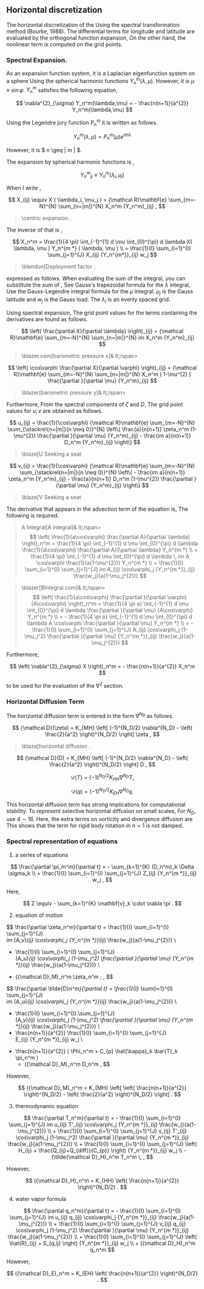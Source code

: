 ## Horizontal discretization

The horizontal discretization of the
Using the spectral transformation method (Bourke, 1988).
The differential terms for longitude and latitude are evaluated by the orthogonal function expansion,
On the other hand, the nonlinear term is computed on the grid points.

### Spectral Expansion.

As an expansion function system, it is a Laplacian eigenfunction system on a sphere
Using the spherical harmonic functions $Y_n^m(\lambda,\mu)$.
However, it is $\mu \equiv \sin\varphi$.
$Y_n^m$ satisfies the following equation,

$$
\nabla^{2}_{\sigma} Y_n^m(\lambda,\mu) 
= - \frac{n(n+1)}{a^{2}} Y_n^m(\lambda,\mu) 
$$


Using the Legendre jury function $P_n^m$ it is written as follows.

$$
Y_n^m(\lambda,\mu) = P_n^m (\mu) e^{im \lambda}
$$


However, it is $ n \geq | m | $.

The expansion by spherical harmonic functions is ,

$$
   {Y_n^m}_{ij} \equiv Y_n^m ( \lambda_i, \mu_j )
$$


When I write ,

$$
  X_{ij} \equiv X ( \lambda_i, \mu_j )
  =  {\mathcal R}\mathbf{e} \sum_{m=-N}^{N} \sum_{n=|m|}^{N} 
        X_n^m {Y_n^m}_{ij} ,
$$

> <span id="spherical expansion" label="spherical expansion">\centric expansion </span>.

The inverse of that is ,

$$
  X_n^m 
         =  \frac{1}{4 \pi} 
             \int_{-1}^{1} d \mu \int_{0}^{\pi} d \lambda 
               X( \lambda, \mu ) Y_n^{m *} ( \lambda, \mu ) \\
         =  \frac{1}{I} \sum_{i=1}^{I} \sum_{j=1}^{J}  
               X_{ij} {Y_n^{m*}}_{ij} w_j 
$$
 
> <span id="Deployment factor" label="Deployment factor">\blendon[Deployment factor </span>.


expressed as follows.
When evaluating the sum of the integral, you can substitute the sum of ,
See Gauss's trapezoidal formula for the $\lambda$ integral,
Use the Gauss-Legendre integral formula for the $\mu$ integral.
$\mu_j$ is the Gauss latitude and $w_j$ is the Gauss load.
The $\lambda_i$ is an evenly spaced grid.

Using spectral expansion,
The grid point values for the terms containing the derivatives are found as follows.

$$
        \left(  \frac{\partial X}{\partial \lambda} \right)_{ij}
     =  
        {\mathcal R}\mathbf{e} \sum_{m=-N}^{N} \sum_{n=|m|}^{N} 
       im X_n^m {Y_n^m}_{ij}
$$

> <span id="barometric pressure x" label="barometric pressure x">\blazer.com[barometric pressure x]& lt;/span>

$$
   \left( \cos\varphi \frac{\partial X}{\partial \varphi} \right)_{ij}
     =  {\mathcal R}\mathbf{e} \sum_{m=-N}^{N} \sum_{n=|m|}^{N} 
       X_n^m 
       ( 1-\mu^{2} ) \frac{\partial }{\partial \mu} {Y_n^m}_{ij}
$$

> <span id="barometric pressure y" label="barometric pressure y">\blazer[barometric pressure y]& lt;/span>

Furthermore,
From the spectral components of $\zeta$ and $D$,
The grid point values for $u,v$ are obtained as follows.

$$
  u_{ij}
  = \frac{1}{\cos\varphi}
     {\mathcal R}\mathbf{e} \sum_{m=-N}^{N} 
                       \sum_{\stackrel{n=|m|}{n \neq 0}}^{N} 
    \left\{
             \frac{a}{n(n+1)} \zeta_n^m 
            (1-\mu^{2}) \frac{\partial }{\partial \mu} {Y_n^m}_{ij}
          -  \frac{im a}{n(n+1)} D_n^m {Y_n^m}_{ij}
    \right\}
$$

> <span id="Seeking U" label="Seeking U" >\blaze[U Seeking a seat

$$
  v_{ij}
  = \frac{1}{\cos\varphi}
   {\mathcal R}\mathbf{e} \sum_{m=-N}^{N}
                     \sum_{\stackrel{n=|m|}{n \neq 0}}^{N}
    \left\{
          -  \frac{im a}{n(n+1)} \zeta_n^m {Y_n^m}_{ij}
          -  \frac{a}{n(n+1)} D_n^m 
            (1-\mu^{2}) \frac{\partial }{\partial \mu} {Y_n^m}_{ij}
    \right\}
$$

> <span id="Ask for V" label="Ask for V" >\blaze[V Seeking a seat

The derivative that appears in the advection term of the equation is,
The following is required.

> <span id="A integral" label="A integral" label="A integral">A Integral\[A integral]& lt;/span>
$$
  \left( \frac{1}{a\cos\varphi} \frac{\partial A}{\partial \lambda} \right)_n^m 
   =  \frac{1}{4 \pi} 
        \int_{-1}^{1} d \mu \int_{0}^{\pi} d \lambda 
          \frac{1}{a\cos\varphi} \frac{\partial A}{\partial \lambda} Y_n^{m *} \\
   =  \frac{1}{4 \pi} 
        \int_{-1}^{1} d \mu \int_{0}^{\pi} d \lambda \,
          im A \cos\varphi \frac{1}{a(1-\mu^{2})} Y_n^{m *} \\
   =  \frac{1}{I} \sum_{i=1}^{I} \sum_{j=1}^{J}  
          im A_{ij} \cos\varphi_j
          {Y_n^{m *}}_{ij} \frac{w_j}{a(1-\mu_j^{2})} 
$$
 
 


> <span id="BIntegral" label="BIntegral">\blazer[BIntegral\.com]& lt;/span>
$$
  \left( \frac{1}{a\cos\varphi} 
         \frac{\partial }{\partial \varphi} (A\cos\varphi) \right)_n^m 
    =  \frac{1}{4 \pi a} 
         \int_{-1}^{1} d \mu \int_{0}^{\pi} d \lambda 
           \frac{\partial }{\partial \mu} (A\cos\varphi) Y_n^{m *}  \\
    =  - \frac{1}{4 \pi a} 
         \int_{-1}^{1} d \mu \int_{0}^{\pi} d \lambda 
           A \cos\varphi \frac{\partial }{\partial \mu} Y_n^{m *}
            \\
   =  - \frac{1}{I} \sum_{i=1}^{I} \sum_{j=1}^{J}  
          A_{ij}  \cos\varphi_j
          (1-\mu_j^2)  \frac{\partial }{\partial \mu} 
          {Y_n^{m *}}_{ij} \frac{w_j}{a(1-\mu_j^{2})} 
$$
 
 


Furthermore,

$$
     \left( \nabla^{2}_{\sigma} X \right)_n^m
       =  - \frac{n(n+1)}{a^{2}} X_n^m
$$


to be used for the evaluation of the $\nabla^2$ section.

### Horizontal Diffusion Term

The horizontal diffusion term is entered in the form $\nabla^{N_D}$ as follows.

$$
  {\mathcal D}(\zeta) = K_{MH} 
                      \left[ (-1)^{N_D/2} \nabla^{N_D}
                              - \left( \frac{2}{a^2} \right)^{N_D/2} 
                      \right]
                    \zeta ,
$$

> <span id="Horizontal Diffusion" label="Horizontal Diffusion">\blaze[horizontal diffusion </span>.

$$
     {\mathcal D}(D) = K_{MH} 
                      \left[ (-1)^{N_D/2} \nabla^{N_D}
                              - \left( \frac{2}{a^2} \right)^{N_D/2} 
                      \right]
                    D ,
$$


$$
    {\mathcal D}(T) = (-1)^{N_D/2} K_{HH} \nabla^{N_D} T ,
$$


$$
    {\mathcal D}(q) = (-1)^{N_D/2} K_{EH} \nabla^{N_D} q .
$$


This horizontal diffusion term has strong implications for computational stability.
To represent selective horizontal diffusion on small scales,
For $N_D$, use 4 $\sim$ 16.
Here, the extra terms on vorticity and divergence diffusion are
This shows that the term for rigid body rotation in $n=1$ is not damped.

### Spectral representation of equations

1. a series of equations
     
$$
  \frac{\partial \pi_m^m}{\partial t}
  =  - \sum_{k=1}^{K} (D_n^m)_k \Delta  \sigma_k  \\
     + \frac{1}{I} \sum_{i=1}^{I} \sum_{j=1}^{J}  
               Z_{ij} {Y_n^{m *}}_{ij} w_j  ,
$$
 

     
 Here,
     
$$
Z \equiv - \sum_{k=1}^{K} \mathbf{v}_k \cdot \nabla \pi .
$$


2. equation of motion
     
$$
  \frac{\partial \zeta_n^m}{\partial t} 
   =  \frac{1}{I} \sum_{i=1}^{I} \sum_{j=1}^{J}  
          im (A_v)_{ij} \cos\varphi_j
          {Y_n^{m *}}_{ij}
         \frac{w_j}{a(1-\mu_j^{2})} 
          \\
   +    \frac{1}{I} \sum_{i=1}^{I} \sum_{j=1}^{J}  
          (A_u)_{ij} \cos\varphi_j
          (1-\mu_j^2) 
          \frac{\partial }{\partial \mu} {Y_n^{m *}}_{ij}
          \frac{w_j}{a(1-\mu_j^{2})} 
          \\ 
   -   ({\mathcal D}_M)_n^m \zeta_n^m  \; ,
$$
 
 

     
$$
  \frac{\partial \tilde{D}_n^m}{\partial t} 
   =  \frac{1}{I} \sum_{i=1}^{I} \sum_{j=1}^{J}  
          im (A_u)_{ij} \cos\varphi_j
          {Y_n^{m *}}_{ij}
         \frac{w_j}{a(1-\mu_j^{2})} 
          \\
   -    \frac{1}{I} \sum_{i=1}^{I} \sum_{j=1}^{J}  
          (A_v)_{ij} \cos\varphi_j
          (1-\mu_j^2) 
          \frac{\partial }{\partial \mu} {Y_n^{m *}}_{ij}
          \frac{w_j}{a(1-\mu_j^{2})} 
          \\
   -   \frac{n(n+1)}{a^{2}} 
         \frac{1}{I} \sum_{i=1}^{I} \sum_{j=1}^{J}  
          E_{ij} {Y_n^{m *}}_{ij} w_j
          \\ 
   +   \frac{n(n+1)}{a^{2}} 
          ( \Phi_n^m + C_{p} \hat{\kappa}_k \bar{T}_k \pi_n^m ) 
          -  ({\mathcal D}_M)_n^m D_n^m  ,
$$
 
 
 

     
 However,
     
$$
({\mathcal D}_M)_n^m = K_{MH} \left[ 
                            \left( \frac{n(n+1)}{a^{2}} \right)^{N_D/2}
                            - \left( \frac{2}{a^2} \right)^{N_D/2}
                            \right]  .
$$


3. thermodynamic equation
     
$$
  \frac{\partial T_n^m}{\partial t}
   =  - \frac{1}{I} \sum_{i=1}^{I} \sum_{j=1}^{J}  
          im u_{ij} T'_{ij} \cos\varphi_j
          {Y_n^{m *}}_{ij}
         \frac{w_j}{a(1-\mu_j^{2})} 
          \\
     + \frac{1}{I} \sum_{i=1}^{I} \sum_{j=1}^{J}  
          v_{ij} T'_{ij} \cos\varphi_j
          (1-\mu_j^2) 
          \frac{\partial }{\partial \mu} {Y_n^{m *}}_{ij}
          \frac{w_j}{a(1-\mu_j^{2})} 
          \\
     + \frac{1}{I} \sum_{i=1}^{I} \sum_{j=1}^{J}  
          \left( H_{ij} + \frac{Q_{ij}+Q_{diff}}{C_{p}} \right)
          {Y_n^{m *}}_{ij} w_j
          \\ 
     - (\tilde{\mathcal D}_H)_n^m T_n^m \; ,
$$
 
 
 

     
 However,
     
$$
({\mathcal D}_H)_n^m 
   =  K_{HH} \left( \frac{n(n+1)}{a^{2}} \right)^{N_D/2} .
$$


4. water vapor formula
     
$$
  \frac{\partial q_n^m}{\partial t}
   =  - \frac{1}{I} \sum_{i=1}^{I} \sum_{j=1}^{J}  
          im u_{ij} q_{ij} \cos\varphi_j
          {Y_n^{m *}}_{ij} \frac{w_j}{a(1-\mu_j^{2})} 
          \\
     + \frac{1}{I} \sum_{i=1}^{I} \sum_{j=1}^{J}  
          v_{ij} q_{ij} \cos\varphi_j
          (1-\mu_j^2) 
          \frac{\partial }{\partial \mu} {Y_n^{m *}}_{ij}
          \frac{w_j}{a(1-\mu_j^{2})} 
          \\
     + \frac{1}{I} \sum_{i=1}^{I} \sum_{j=1}^{J}  
          \left( \hat{R}_{ij} + S_{q,ij} \right)
          {Y_n^{m *}}_{ij} w_j
          \\ 
     + ({\mathcal D}_H)_n^m q_n^m
$$
 
 
 

     
 However,
     
$$
({\mathcal D}_E)_n^m 
   =  K_{EH} \left( \frac{n(n+1)}{a^{2}} \right)^{N_D/2} .
$$


